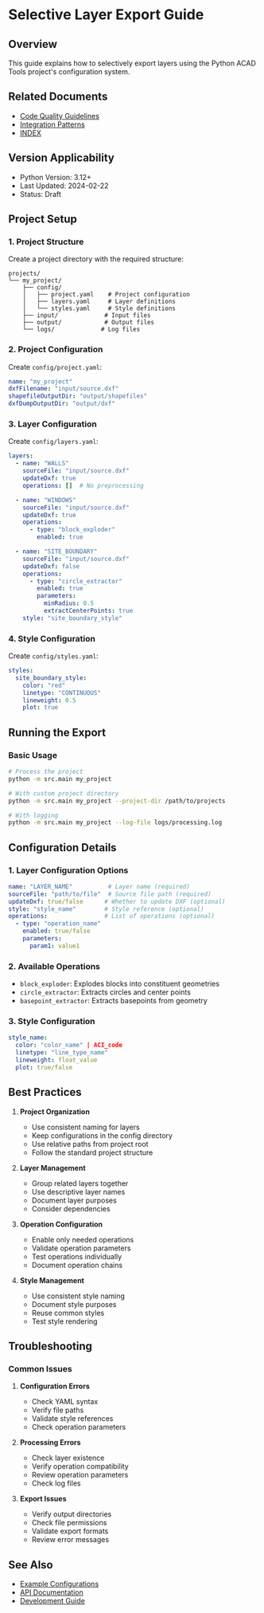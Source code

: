 # Selective Layer Export Guide

## Overview
This guide explains how to selectively export layers using the Python ACAD Tools project's configuration system.

## Related Documents
- [Code Quality Guidelines](../guidelines/CODE_QUALITY.md)
- [Integration Patterns](../guidelines/INTEGRATION.md)
- [INDEX](../INDEX.md)

## Version Applicability
- Python Version: 3.12+
- Last Updated: 2024-02-22
- Status: Draft

## Project Setup

### 1. Project Structure
Create a project directory with the required structure:
```
projects/
└── my_project/
    ├── config/
    │   ├── project.yaml    # Project configuration
    │   ├── layers.yaml     # Layer definitions
    │   └── styles.yaml     # Style definitions
    ├── input/             # Input files
    ├── output/            # Output files
    └── logs/             # Log files
```

### 2. Project Configuration
Create `config/project.yaml`:
```yaml
name: "my_project"
dxfFilename: "input/source.dxf"
shapefileOutputDir: "output/shapefiles"
dxfDumpOutputDir: "output/dxf"
```

### 3. Layer Configuration
Create `config/layers.yaml`:
```yaml
layers:
  - name: "WALLS"
    sourceFile: "input/source.dxf"
    updateDxf: true
    operations: []  # No preprocessing

  - name: "WINDOWS"
    sourceFile: "input/source.dxf"
    updateDxf: true
    operations:
      - type: "block_exploder"
        enabled: true

  - name: "SITE_BOUNDARY"
    sourceFile: "input/source.dxf"
    updateDxf: false
    operations:
      - type: "circle_extractor"
        enabled: true
        parameters:
          minRadius: 0.5
          extractCenterPoints: true
    style: "site_boundary_style"
```

### 4. Style Configuration
Create `config/styles.yaml`:
```yaml
styles:
  site_boundary_style:
    color: "red"
    linetype: "CONTINUOUS"
    lineweight: 0.5
    plot: true
```

## Running the Export

### Basic Usage
```bash
# Process the project
python -m src.main my_project

# With custom project directory
python -m src.main my_project --project-dir /path/to/projects

# With logging
python -m src.main my_project --log-file logs/processing.log
```

## Configuration Details

### 1. Layer Configuration Options
```yaml
name: "LAYER_NAME"          # Layer name (required)
sourceFile: "path/to/file"  # Source file path (required)
updateDxf: true/false      # Whether to update DXF (optional)
style: "style_name"        # Style reference (optional)
operations:                # List of operations (optional)
  - type: "operation_name"
    enabled: true/false
    parameters:
      param1: value1
```

### 2. Available Operations
- `block_exploder`: Explodes blocks into constituent geometries
- `circle_extractor`: Extracts circles and center points
- `basepoint_extractor`: Extracts basepoints from geometry

### 3. Style Configuration
```yaml
style_name:
  color: "color_name" | ACI_code
  linetype: "line_type_name"
  lineweight: float_value
  plot: true/false
```

## Best Practices

1. **Project Organization**
   - Use consistent naming for layers
   - Keep configurations in the config directory
   - Use relative paths from project root
   - Follow the standard project structure

2. **Layer Management**
   - Group related layers together
   - Use descriptive layer names
   - Document layer purposes
   - Consider dependencies

3. **Operation Configuration**
   - Enable only needed operations
   - Validate operation parameters
   - Test operations individually
   - Document operation chains

4. **Style Management**
   - Use consistent style naming
   - Document style purposes
   - Reuse common styles
   - Test style rendering

## Troubleshooting

### Common Issues

1. **Configuration Errors**
   - Check YAML syntax
   - Verify file paths
   - Validate style references
   - Check operation parameters

2. **Processing Errors**
   - Check layer existence
   - Verify operation compatibility
   - Review operation parameters
   - Check log files

3. **Export Issues**
   - Verify output directories
   - Check file permissions
   - Validate export formats
   - Review error messages

## See Also
- [Example Configurations](../examples/)
- [API Documentation](../api/)
- [Development Guide](../development/)
